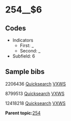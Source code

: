 # 254\_\_$6

## Codes

-   Indicators
    -   First: \_
    -   Second: \_
-   Subfield: 6

## Sample bibs

2206436 [Quicksearch](https://search.library.yale.edu/catalog/2206436) [VXWS](http://prodorbis.library.yale.edu:7014/vxws/GetHoldingsService?bibId=2206436)

8799513 [Quicksearch](https://search.library.yale.edu/catalog/8799513) [VXWS](http://prodorbis.library.yale.edu:7014/vxws/GetHoldingsService?bibId=8799513)

12418218 [Quicksearch](https://search.library.yale.edu/catalog/12418218) [VXWS](http://prodorbis.library.yale.edu:7014/vxws/GetHoldingsService?bibId=12418218)

**Parent topic:**[254](../../tags/254/254.md)

